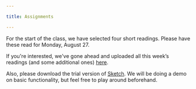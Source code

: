 ```yaml
---

title: Assignments

---
```


For the start of the class, we have selected four short readings. Please have these read for Monday, August 27.

If you're interested, we've gone ahead and uploaded all this week&rsquo;s readings (and some additional ones) [here](https://www.are.na/lukas-eigler-harding/typography-interaction-1-skills-intensive). 

Also, please download the trial version of [Sketch](https://www.sketchapp.com/get/). We will be doing a demo on basic functionality, but feel free to play around beforehand. 